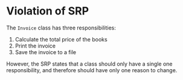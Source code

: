 # Violation of SRP

The `Invoice` class has three responsibilities:

1. Calculate the total price of the books
2. Print the invoice
3. Save the invoice to a file

However, the SRP states that a class should only have a single one responsibility, and therefore should have only one reason to change.
